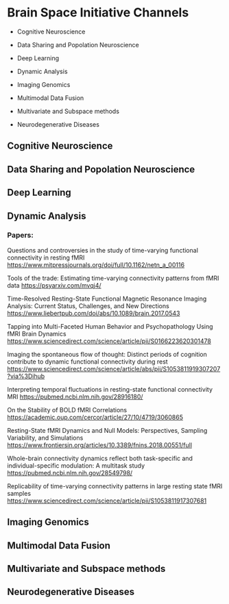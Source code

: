 # Brain Space Initiative Channels
- Cognitive Neuroscience

- Data Sharing and Popolation Neuroscience

- Deep Learning

- Dynamic Analysis

- Imaging Genomics

- Multimodal Data Fusion

- Multivariate and Subspace methods

- Neurodegenerative Diseases



## Cognitive Neuroscience

## Data Sharing and Popolation Neuroscience

## Deep Learning

## Dynamic Analysis

### Papers: 

Questions and controversies in the study of time-varying functional connectivity in resting fMRI
https://www.mitpressjournals.org/doi/full/10.1162/netn_a_00116


Tools of the trade: Estimating time-varying connectivity patterns from fMRI data
https://psyarxiv.com/mvqj4/


Time-Resolved Resting-State Functional Magnetic Resonance Imaging Analysis: Current Status, Challenges, and New Directions
https://www.liebertpub.com/doi/abs/10.1089/brain.2017.0543


Tapping into Multi-Faceted Human Behavior and Psychopathology Using fMRI Brain Dynamics
https://www.sciencedirect.com/science/article/pii/S0166223620301478

Imaging the spontaneous flow of thought: Distinct periods of cognition contribute to dynamic functional connectivity during rest
https://www.sciencedirect.com/science/article/abs/pii/S1053811919307207?via%3Dihub


Interpreting temporal fluctuations in resting-state functional connectivity MRI
https://pubmed.ncbi.nlm.nih.gov/28916180/


On the Stability of BOLD fMRI Correlations
https://academic.oup.com/cercor/article/27/10/4719/3060865 


Resting-State fMRI Dynamics and Null Models: Perspectives, Sampling Variability, and Simulations
https://www.frontiersin.org/articles/10.3389/fnins.2018.00551/full 


Whole-brain connectivity dynamics reflect both task-specific and individual-specific modulation: A multitask study
https://pubmed.ncbi.nlm.nih.gov/28549798/ 


Replicability of time-varying connectivity patterns in large resting state fMRI samples
https://www.sciencedirect.com/science/article/pii/S1053811917307681


## Imaging Genomics

## Multimodal Data Fusion

## Multivariate and Subspace methods

## Neurodegenerative Diseases



